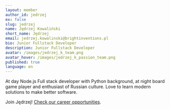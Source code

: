 ```yaml
---
layout: member
author_id: jedrzej
ex: false
slug: jedrzej
name: Jędrzej Kowaliński
short_name: Jędrzej
email: jedrzej.kowalinski@brightinventions.pl
bio: Junior Fullstack Developer
description: Junior Fullstack Developer
avatar: /images/jedrzej_k_team.png
avatar_hover: /images/jedrzej_k_passion_team.png
published: true
language: en
---
```

At day Node.js Full stack developer with Python background, at night board game player and enthusiast of Russian culture. Love to learn modern solutions to make better software.

Join Jędrzej! [Check our career opportunities](/career).
